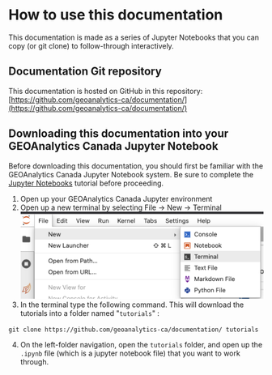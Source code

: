 # How to use this documentation

This documentation is made as a series of Jupyter Notebooks that you can copy (or git clone) to follow-through interactively.

## Documentation Git repository

This documentation is hosted on GitHub in this repository: [https://github.com/geoanalytics-ca/documentation/](https://github.com/geoanalytics-ca/documentation/)

## Downloading this documentation into your GEOAnalytics Canada Jupyter Notebook

Before downloading this documentation, you should first be familiar with the GEOAnalytics Canada Jupyter Notebook system. Be sure to complete the [Jupyter Notebooks](03-jupyter-notebooks) tutorial before proceeding.

1. Open up your GEOAnalytics Canada Jupyter environment
2. Open up a new terminal by selecting File -> New -> Terminal
![The San Juan Mountains are beautiful!](../images/getting_started_images/00_jupter-menu-new-terminal.png)
3. In the terminal type the following command. This will download the tutorials into a folder named "`tutorials`" :

`git clone https://github.com/geoanalytics-ca/documentation/ tutorials`

4.  On the left-folder navigation, open the `tutorials` folder, and open up the `.ipynb` file (which is a jupyter notebook file) that you want to work through.
